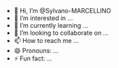 - 👋 Hi, I’m @Sylvano-MARCELLINO
- 👀 I’m interested in ...
- 🌱 I’m currently learning ...
- 💞️ I’m looking to collaborate on ...
- 📫 How to reach me ...
- 😄 Pronouns: ...
- ⚡ Fun fact: ...

<!---
Sylvano-MARCELLINO/Sylvano-MARCELLINO is a ✨ special ✨ repository because its `README.md` (this file) appears on your GitHub profile.
You can click the Preview link to take a look at your changes.
--->
